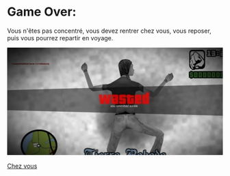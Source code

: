 # Game Over: 
Vous n'êtes pas concentré, vous devez rentrer chez vous, vous reposer, puis vous pourrez repartir en voyage.


![game over](../ressources/game_over.jpg)



[Chez vous](point_depart.md)

